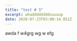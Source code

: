 ```yaml
---
title: "test # 3"
excerpt: whadddddddduuuuup
date: 2020-07-23T03:00:14.051Z
---
```

awda f w4grg wg w efg